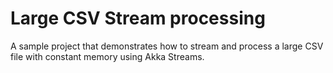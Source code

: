 # Large CSV Stream processing

A sample project that demonstrates how to stream and process a large CSV file with constant memory using Akka Streams.
